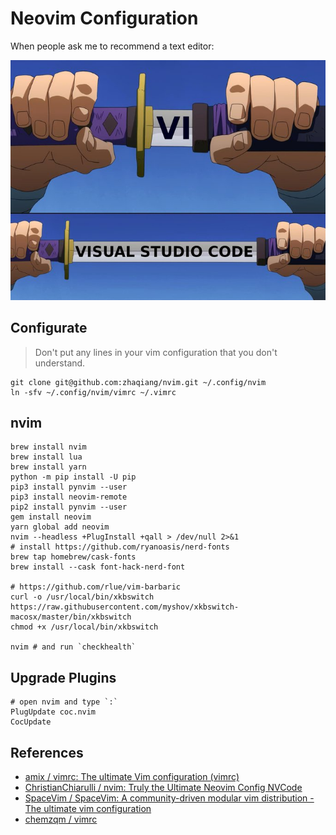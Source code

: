 # Neovim Configuration

When people ask me to recommend a text editor:

<p align="center">
  <img src="https://raw.githubusercontent.com/zhaqiang/nvim/master/images/editor-to-recommend.jpeg">
</p>

## Configurate

> Don't put any lines in your vim configuration that you don't understand.

```
git clone git@github.com:zhaqiang/nvim.git ~/.config/nvim
ln -sfv ~/.config/nvim/vimrc ~/.vimrc
```

## nvim

```
brew install nvim
brew install lua
brew install yarn
python -m pip install -U pip
pip3 install pynvim --user
pip3 install neovim-remote
pip2 install pynvim --user
gem install neovim
yarn global add neovim
nvim --headless +PlugInstall +qall > /dev/null 2>&1
# install https://github.com/ryanoasis/nerd-fonts
brew tap homebrew/cask-fonts
brew install --cask font-hack-nerd-font

# https://github.com/rlue/vim-barbaric
curl -o /usr/local/bin/xkbswitch https://raw.githubusercontent.com/myshov/xkbswitch-macosx/master/bin/xkbswitch
chmod +x /usr/local/bin/xkbswitch

nvim # and run `checkhealth`
```

## Upgrade Plugins

```
# open nvim and type `:`
PlugUpdate coc.nvim
CocUpdate
```

## References

- [amix / vimrc: The ultimate Vim configuration (vimrc)](https://github.com/amix/vimrc)
- [ChristianChiarulli / nvim: Truly the Ultimate Neovim Config NVCode](https://github.com/ChristianChiarulli/nvim)
- [SpaceVim / SpaceVim: A community-driven modular vim distribution - The ultimate vim configuration](https://github.com/SpaceVim/SpaceVim)
- [chemzqm / vimrc](https://github.com/chemzqm/vimrc)
